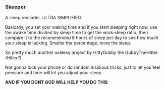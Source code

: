 ### Skeeper

A sleep reminder. ULTRA SIMPLIFIED.

Basically, you set your waking time and if you start sleeping right now, use the awake time divided by sleep time to get the work-sleep ratio, then compare it to the recommended 8 hours of sleep per day to see how much your sleep is lacking. Smaller the percentage, more the sleep.

So pretty much another useless project by HittyGubby the GubbyTheHitter.(Hitler?)

Not gonna lock your phone or do random insidious tricks, just to let you feel pressure and time will let you adjust your sleep.

**AND IF YOU DONT GOD WILL HELP YOU DO THIS**
